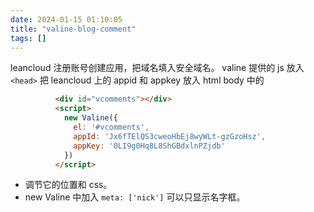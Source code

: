 ```yaml
---
date: 2024-01-15 01:10:05
title: "valine-blog-comment"
tags: []
---
```


leancloud 注册账号创建应用，把域名填入安全域名。
valine 提供的 js 放入 `<head>`
把 leancloud 上的 appid 和 appkey 放入 html body 中的

```html
          <div id="vcomments"></div>
          <script>
            new Valine({
              el: '#vcomments',
              appId: 'Jx6fTElQS3cweoHbEj8wyWLt-gzGzoHsz',
              appKey: '0LI9g0Hq8L8ShGBdxlnPZjdb'
            })
          </script>
```

- 调节它的位置和 css。
- new Valine 中加入 `meta: ['nick']` 可以只显示名字框。

